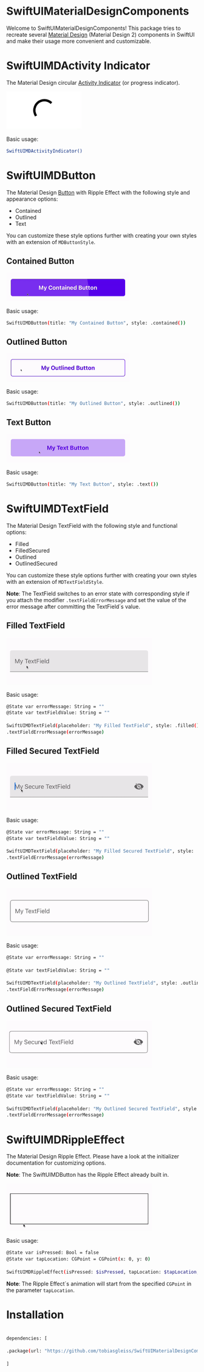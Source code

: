 # SwiftUIMaterialDesignComponents

Welcome to SwiftUIMaterialDesignComponents! This package tries to recreate several [Material Design](https://m2.material.io/) (Material Design 2) components in SwiftUI and make their usage more convenient and customizable. 

# SwiftUIMDActivity Indicator

The Material Design circular [Activity Indicator](https://m2.material.io/components/progress-indicators#usage) (or progress indicator).

<img alt="SwiftUIMDActivityIndicator" src="https://raw.githubusercontent.com/tobiasgleiss/SwiftUIMaterialDesignComponents/develop/Sources/Readme/SwiftUIMDActivityIndicator.gif" height="100"/>

Basic usage:
```sh
SwiftUIMDActivityIndicator()
```

# SwiftUIMDButton

The Material Design [Button](https://m2.material.io/components/buttons) with Ripple Effect with the following style and appearance options:

- Contained
- Outlined
- Text

You can customize these style options further with creating your own styles with an extension of `MDButtonStyle`. 

## Contained Button

<img alt="SwiftUIMDButton Contained" src="https://github.com/tobiasgleiss/SwiftUIMaterialDesignComponents/blob/develop/Sources/Readme/SwiftUIMDButton_Contained.gif?raw=true" height="75"/>

Basic usage:
```sh
SwiftUIMDButton(title: "My Contained Button", style: .contained())
```

## Outlined Button

<img alt="SwiftUIMDButton Outlined" src="https://github.com/tobiasgleiss/SwiftUIMaterialDesignComponents/blob/develop/Sources/Readme/SwiftUIMDButton_Outlined.gif?raw=true" height="75"/>

Basic usage:
```sh
SwiftUIMDButton(title: "My Outlined Button", style: .outlined())
``` 

## Text Button

<img alt="SwiftUIMDButton Text" src="https://github.com/tobiasgleiss/SwiftUIMaterialDesignComponents/blob/develop/Sources/Readme/SwiftUIMDButton_Text.gif?raw=true" height="75"/>

Basic usage:
```sh
SwiftUIMDButton(title: "My Text Button", style: .text())
``` 

# SwiftUIMDTextField

The Material Design TextField with the following style and functional options:

- Filled
- FilledSecured
- Outlined
- OutlinedSecured

You can customize these style options further with creating your own styles with an extension of `MDTextFieldStyle`. 

**Note**: The TextField switches to an error state with corresponding style if you attach the modifier `.textFieldErrorMessage` and set the value of the error message after committing the TextField´s value. 

## Filled TextField

<img alt="SwiftUIMDTextField Filled" src="https://github.com/tobiasgleiss/SwiftUIMaterialDesignComponents/blob/develop/Sources/Readme/SwiftUIMDTextField_Filled.gif?raw=true" height="125"/>

Basic usage:
```sh
@State var errorMessage: String = ""
@State var textFieldValue: String = ""

SwiftUIMDTextField(placeholder: "My Filled TextField", style: .filled(), value: $textFieldValue, onCommit: { print("Do stuff") } )
.textFieldErrorMessage(errorMessage)
``` 

## Filled Secured TextField

<img alt="SwiftUIMDTextField Filled Secured" src="https://github.com/tobiasgleiss/SwiftUIMaterialDesignComponents/blob/develop/Sources/Readme/SwiftUIMDTextField_FilledSecured.gif?raw=true" height="125"/>

Basic usage:
```sh
@State var errorMessage: String = ""
@State var textFieldValue: String = ""

SwiftUIMDTextField(placeholder: "My Filled Secured TextField", style: .filledSecured(), value: $textFieldValue, onCommit: { print("Do stuff") } )
.textFieldErrorMessage(errorMessage)
``` 

## Outlined TextField

<img alt="SwiftUIMDTextField Outlined" src="https://github.com/tobiasgleiss/SwiftUIMaterialDesignComponents/blob/develop/Sources/Readme/SwiftUIMDTextField_Outlined.gif?raw=true" height="125"/>

Basic usage:
```sh
@State var errorMessage: String = ""

@State var textFieldValue: String = ""

SwiftUIMDTextField(placeholder: "My Outlined TextField", style: .outlined(), value: $textFieldValue, onCommit: { print("Do stuff") } )
.textFieldErrorMessage(errorMessage)
```

## Outlined Secured TextField

<img alt="SwiftUIMDTextField Outlined" src="https://github.com/tobiasgleiss/SwiftUIMaterialDesignComponents/blob/develop/Sources/Readme/SwiftUIMDTextField_OutlinedSecured.gif?raw=true" height="125"/>

Basic usage:
```sh
@State var errorMessage: String = ""
@State var textFieldValue: String = ""

SwiftUIMDTextField(placeholder: "My Outlined Secured TextField", style: .outlinedSecured(), value: $textFieldValue, onCommit: { print("Do stuff") } )
.textFieldErrorMessage(errorMessage)
```

# SwiftUIMDRippleEffect

The Material Design Ripple Effect. Please have a look at the initializer documentation for customizing options. 

**Note**: The SwiftUIMDButton has the Ripple Effect already built in. 

<img alt="SwiftUIMDRippleEffect" src="https://github.com/tobiasgleiss/SwiftUIMaterialDesignComponents/blob/develop/Sources/Readme/SwiftUIMDRippleEffect.gif?raw=true" height="125"/>

Basic usage:
```sh
@State var isPressed: Bool = false
@State var tapLocation: CGPoint = CGPoint(x: 0, y: 0)

SwiftUIMDRippleEffect(isPressed: $isPressed, tapLocation: $tapLocation, rippleEffectColor: .purple)
```

**Note**: The Ripple Effect´s animation will start from the specified `CGPoint` in the parameter `tapLocation`.

# Installation

  

```sh

dependencies: [

.package(url: "https://github.com/tobiasgleiss/SwiftUIMaterialDesignComponents", .upToNextMajor(from: "1.0.0"))

]

```
